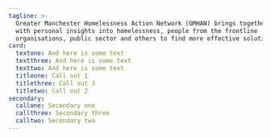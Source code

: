 ```yaml
---
tagline: >-
  Greater Manchester Homelessness Action Network (GMHAN) brings together people
  with personal insights into homelessness, people from the frontline
  organisations, public sector and others to find more effective solutions.
card:
  textone: And here is some text
  textthree: And here is some text
  texttwo: And here is some text
  titleone: Call out 1
  titlethree: Call out 3
  titletwo: Call out 2
secondary:
  callone: Secondary one
  callthree: Secondary three
  calltwo: Secondary two
---
```


